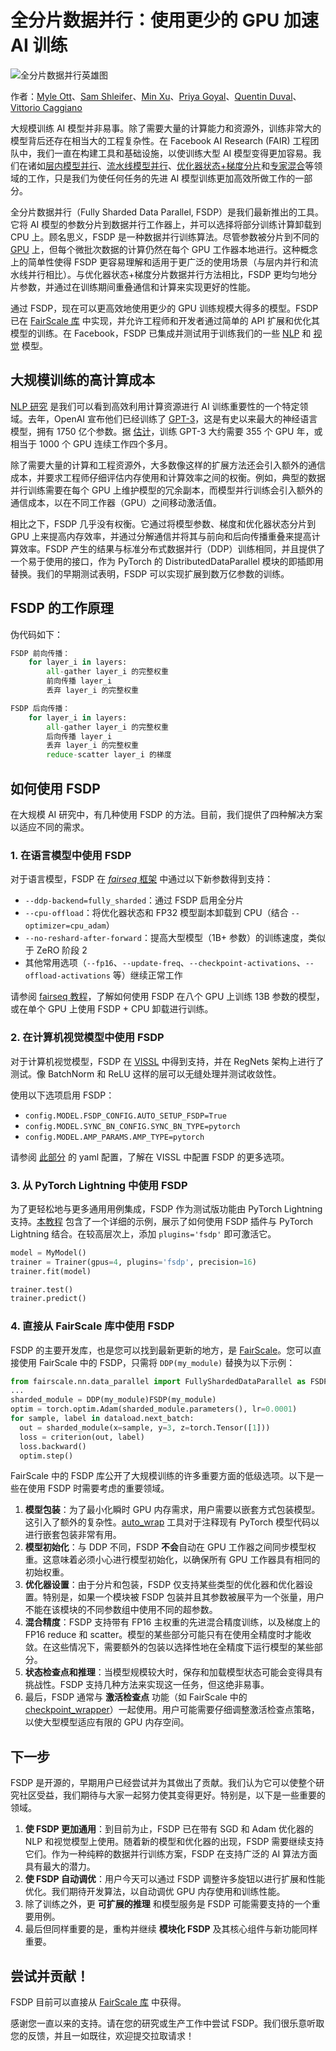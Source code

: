 # 全分片数据并行：使用更少的 GPU 加速 AI 训练

![全分片数据并行英雄图](https://engineering.fb.com/wp-content/uploads/2021/07/FSDP-Hero-FINAL-1.png)

作者：[Myle Ott](https://engineering.fb.com/author/myle-ott/)、[Sam Shleifer](https://engineering.fb.com/author/sam-shleifer/)、[Min Xu](https://engineering.fb.com/author/min-xu/)、[Priya Goyal](https://engineering.fb.com/author/priya-goyal/)、[Quentin Duval](https://engineering.fb.com/author/quentin-duval/)、[Vittorio Caggiano](https://engineering.fb.com/author/vittorio-caggiano/)

大规模训练 AI 模型并非易事。除了需要大量的计算能力和资源外，训练非常大的模型背后还存在相当大的工程复杂性。在 Facebook AI Research (FAIR) 工程团队中，我们一直在构建工具和基础设施，以使训练大型 AI 模型变得更加容易。我们在诸如[层内模型并行](https://github.com/pytorch/fairseq/blob/master/examples/megatron_11b/README.md)、[流水线模型并行](https://fairscale.readthedocs.io/en/latest/deep_dive/pipeline_parallelism.html)、[优化器状态+梯度分片](https://github.com/facebookresearch/fairscale#optimizer-state-sharding-zero)和[专家混合](https://github.com/facebookresearch/fairscale/blob/master/fairscale/nn/moe/moe_layer.py)等领域的工作，只是我们为使任何任务的先进 AI 模型训练更加高效所做工作的一部分。

全分片数据并行（Fully Sharded Data Parallel, FSDP）是我们最新推出的工具。它将 AI 模型的参数分片到数据并行工作器上，并可以选择将部分训练计算卸载到 CPU 上。顾名思义，FSDP 是一种数据并行训练算法。尽管参数被分片到不同的 [GPU](https://engineering.fb.com/2018/03/20/ml-applications/the-next-step-in-facebook-s-ai-hardware-infrastructure/) 上，但每个微批次数据的计算仍然在每个 GPU 工作器本地进行。这种概念上的简单性使得 FSDP 更容易理解和适用于更广泛的使用场景（与层内并行和流水线并行相比）。与优化器状态+梯度分片数据并行方法相比，FSDP 更均匀地分片参数，并通过在训练期间重叠通信和计算来实现更好的性能。

通过 FSDP，现在可以更高效地使用更少的 GPU 训练规模大得多的模型。FSDP 已在 [FairScale 库](https://github.com/facebookresearch/fairscale) 中实现，并允许工程师和开发者通过简单的 API 扩展和优化其模型的训练。在 Facebook，FSDP 已集成并测试用于训练我们的一些 [NLP](https://github.com/pytorch/fairseq) 和 [视觉](https://github.com/facebookresearch/vissl) 模型。

## 大规模训练的高计算成本

[NLP 研究](https://arxiv.org/pdf/2001.08361.pdf) 是我们可以看到高效利用计算资源进行 AI 训练重要性的一个特定领域。去年，OpenAI 宣布他们已经训练了 [GPT-3](https://neurips.cc/virtual/2020/public/poster_1457c0d6bfcb4967418bfb8ac142f64a.html)，这是有史以来最大的神经语言模型，拥有 1750 亿个参数。据 [估计](https://lambdalabs.com/blog/demystifying-gpt-3/)，训练 GPT-3 大约需要 355 个 GPU 年，或相当于 1000 个 GPU 连续工作四个多月。

除了需要大量的计算和工程资源外，大多数像这样的扩展方法还会引入额外的通信成本，并要求工程师仔细评估内存使用和计算效率之间的权衡。例如，典型的数据并行训练需要在每个 GPU 上维护模型的冗余副本，而模型并行训练会引入额外的通信成本，以在不同工作器（GPU）之间移动激活值。

相比之下，FSDP 几乎没有权衡。它通过将模型参数、梯度和优化器状态分片到 GPU 上来提高内存效率，并通过分解通信并将其与前向和后向传播重叠来提高计算效率。FSDP 产生的结果与标准分布式数据并行（DDP）训练相同，并且提供了一个易于使用的接口，作为 PyTorch 的 DistributedDataParallel 模块的即插即用替换。我们的早期测试表明，FSDP 可以实现扩展到数万亿参数的训练。

## FSDP 的工作原理

伪代码如下：

```python
FSDP 前向传播：
    for layer_i in layers:
        all-gather layer_i 的完整权重
        前向传播 layer_i
        丢弃 layer_i 的完整权重

FSDP 后向传播：
    for layer_i in layers:
        all-gather layer_i 的完整权重
        后向传播 layer_i
        丢弃 layer_i 的完整权重
        reduce-scatter layer_i 的梯度
```

## 如何使用 FSDP

在大规模 AI 研究中，有几种使用 FSDP 的方法。目前，我们提供了四种解决方案以适应不同的需求。

### 1. 在语言模型中使用 FSDP

对于语言模型，FSDP 在 [*fairseq* 框架](https://github.com/pytorch/fairseq) 中通过以下新参数得到支持：

- `--ddp-backend=fully_sharded`：通过 FSDP 启用全分片
- `--cpu-offload`：将优化器状态和 FP32 模型副本卸载到 CPU（结合 `--optimizer=cpu_adam`）
- `--no-reshard-after-forward`：提高大型模型（1B+ 参数）的训练速度，类似于 ZeRO 阶段 2
- 其他常用选项（`--fp16`、`--update-freq`、`--checkpoint-activations`、`--offload-activations` 等）继续正常工作

请参阅 [fairseq 教程](https://github.com/pytorch/fairseq/tree/master/examples/fully_sharded_data_parallel)，了解如何使用 FSDP 在八个 GPU 上训练 13B 参数的模型，或在单个 GPU 上使用 FSDP + CPU 卸载进行训练。

### 2. 在计算机视觉模型中使用 FSDP

对于计算机视觉模型，FSDP 在 [VISSL](https://github.com/facebookresearch/vissl) 中得到支持，并在 RegNets 架构上进行了测试。像 BatchNorm 和 ReLU 这样的层可以无缝处理并测试收敛性。

使用以下选项启用 FSDP：

- `config.MODEL.FSDP_CONFIG.AUTO_SETUP_FSDP=True`
- `config.MODEL.SYNC_BN_CONFIG.SYNC_BN_TYPE=pytorch`
- `config.MODEL.AMP_PARAMS.AMP_TYPE=pytorch`

请参阅 [此部分](https://github.com/facebookresearch/vissl/blob/40441123a6f7098500676ca8800025c1f02e28b3/vissl/config/defaults.yaml#L498-L513) 的 yaml 配置，了解在 VISSL 中配置 FSDP 的更多选项。

### 3. 从 PyTorch Lightning 中使用 FSDP

为了更轻松地与更多通用用例集成，FSDP 作为测试版功能由 PyTorch Lightning 支持。[本教程](https://pytorch-lightning.readthedocs.io/en/latest/advanced/advanced_gpu.html#fully-sharded-training) 包含了一个详细的示例，展示了如何使用 FSDP 插件与 PyTorch Lightning 结合。在较高层次上，添加 `plugins='fsdp'` 即可激活它。

```python
model = MyModel()
trainer = Trainer(gpus=4, plugins='fsdp', precision=16)
trainer.fit(model)

trainer.test()
trainer.predict()
```

### 4. 直接从 FairScale 库中使用 FSDP

FSDP 的主要开发库，也是您可以找到最新更新的地方，是 [FairScale](https://fairscale.readthedocs.io/en/latest/deep_dive/oss_sdp_fsdp.html)。您可以直接使用 FairScale 中的 FSDP，只需将 `DDP(my_module)` 替换为以下示例：

```python
from fairscale.nn.data_parallel import FullyShardedDataParallel as FSDP
...
sharded_module = DDP(my_module)FSDP(my_module)
optim = torch.optim.Adam(sharded_module.parameters(), lr=0.0001)
for sample, label in dataload.next_batch:
  out = sharded_module(x=sample, y=3, z=torch.Tensor([1]))
  loss = criterion(out, label)
  loss.backward()
  optim.step()
```

FairScale 中的 FSDP 库公开了大规模训练的许多重要方面的低级选项。以下是一些在使用 FSDP 时需要考虑的重要领域。

1. **模型包装**：为了最小化瞬时 GPU 内存需求，用户需要以嵌套方式包装模型。这引入了额外的复杂性。[auto_wrap](https://github.com/facebookresearch/fairscale/blob/master/fairscale/nn/wrap/auto_wrap.py) 工具对于注释现有 PyTorch 模型代码以进行嵌套包装非常有用。
2. **模型初始化**：与 DDP 不同，FSDP **不会**自动在 GPU 工作器之间同步模型权重。这意味着必须小心进行模型初始化，以确保所有 GPU 工作器具有相同的初始权重。
3. **优化器设置**：由于分片和包装，FSDP 仅支持某些类型的优化器和优化器设置。特别是，如果一个模块被 FSDP 包装并且其参数被展平为一个张量，用户不能在该模块的不同参数组中使用不同的超参数。
4. **混合精度**：FSDP 支持带有 FP16 主权重的先进混合精度训练，以及梯度上的 FP16 reduce 和 scatter。模型的某些部分可能只有在使用全精度时才能收敛。在这些情况下，需要额外的包装以选择性地在全精度下运行模型的某些部分。
5. **状态检查点和推理**：当模型规模较大时，保存和加载模型状态可能会变得具有挑战性。FSDP 支持几种方法来实现这一任务，但这绝非易事。
6. 最后，FSDP 通常与 **激活检查点** 功能（如 FairScale 中的 [checkpoint_wrapper](https://github.com/facebookresearch/fairscale/blob/master/fairscale/nn/checkpoint/checkpoint_activations.py)）一起使用。用户可能需要仔细调整激活检查点策略，以使大型模型适应有限的 GPU 内存空间。

## 下一步

FSDP 是开源的，早期用户已经尝试并为其做出了贡献。我们认为它可以使整个研究社区受益，我们期待与大家一起努力使其变得更好。特别是，以下是一些重要的领域。

1. **使 FSDP 更加通用**：到目前为止，FSDP 已在带有 SGD 和 Adam 优化器的 NLP 和视觉模型上使用。随着新的模型和优化器的出现，FSDP 需要继续支持它们。作为一种纯粹的数据并行训练方案，FSDP 在支持广泛的 AI 算法方面具有最大的潜力。
2. **使 FSDP 自动调优**：用户今天可以通过 FSDP 调整许多旋钮以进行扩展和性能优化。我们期待开发算法，以自动调优 GPU 内存使用和训练性能。
3. 除了训练之外，更 **可扩展的推理** 和模型服务是 FSDP 可能需要支持的一个重要用例。
4. 最后但同样重要的是，重构并继续 **模块化 FSDP** 及其核心组件与新功能同样重要。

## 尝试并贡献！

FSDP 目前可以直接从 [FairScale 库](https://github.com/facebookresearch/fairscale) 中获得。

感谢您一直以来的支持。请在您的研究或生产工作中尝试 FSDP。我们很乐意听取您的反馈，并且一如既往，欢迎提交拉取请求！
```